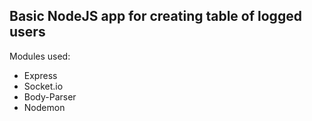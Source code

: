 ## Basic NodeJS app for creating table of logged users
Modules used:
  - Express
  - Socket.io
  - Body-Parser
  - Nodemon
